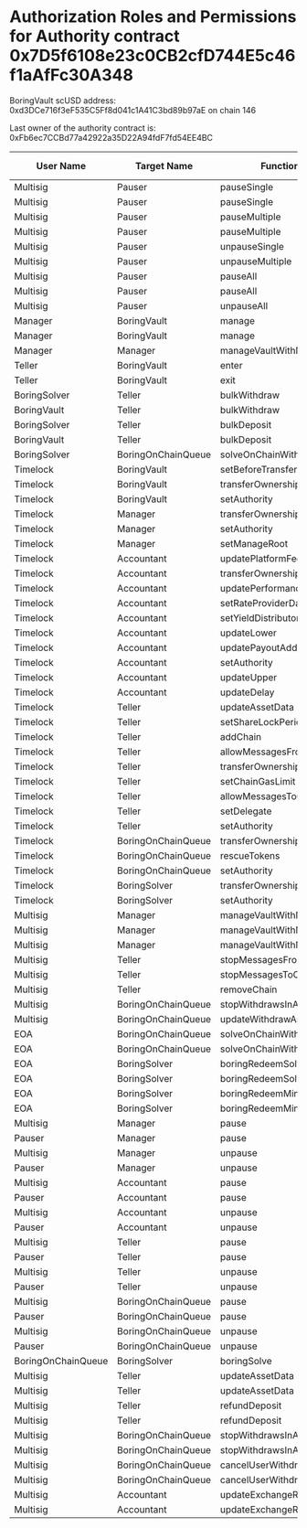 # Authorization Roles and Permissions for Authority contract 0x7D5f6108e23c0CB2cfD744E5c46f1aAfFc30A348

BoringVault scUSD address: 0xd3DCe716f3eF535C5Ff8d041c1A41C3bd89b97aE on chain 146

Last owner of the authority contract is: 0xFb6ec7CCBd77a42922a35D22A94fdF7fd54EE4BC

| User Name | Target Name | Function Names | Function Signatures | User Address | Target Address |
|-----------|-------------|----------------|-------------------|--------------|----------------|
| Multisig | Pauser | pauseSingle | 0x6fa02012 | 0xB26AEb430b5Bf6Be55763b42095E82DB9a1838B8 | 0x7B49E2ceed55B33C382741eCdfe585878843c1f1 |
| Multisig | Pauser | pauseSingle | 0x6fa02012 | 0xE89CeE9837e6Fce3b1Ebd8E1C779b76fd6E20136 | 0x7B49E2ceed55B33C382741eCdfe585878843c1f1 |
| Multisig | Pauser | pauseMultiple | 0x1414a737 | 0xB26AEb430b5Bf6Be55763b42095E82DB9a1838B8 | 0x7B49E2ceed55B33C382741eCdfe585878843c1f1 |
| Multisig | Pauser | pauseMultiple | 0x1414a737 | 0xE89CeE9837e6Fce3b1Ebd8E1C779b76fd6E20136 | 0x7B49E2ceed55B33C382741eCdfe585878843c1f1 |
| Multisig | Pauser | unpauseSingle | 0x4ed1a7ed | 0x948dd9351D3721489Fe7A4530C55849cF0b4735D | 0x7B49E2ceed55B33C382741eCdfe585878843c1f1 |
| Multisig | Pauser | unpauseMultiple | 0x2a578b95 | 0x948dd9351D3721489Fe7A4530C55849cF0b4735D | 0x7B49E2ceed55B33C382741eCdfe585878843c1f1 |
| Multisig | Pauser | pauseAll | 0x595c6a67 | 0xB26AEb430b5Bf6Be55763b42095E82DB9a1838B8 | 0x7B49E2ceed55B33C382741eCdfe585878843c1f1 |
| Multisig | Pauser | pauseAll | 0x595c6a67 | 0xE89CeE9837e6Fce3b1Ebd8E1C779b76fd6E20136 | 0x7B49E2ceed55B33C382741eCdfe585878843c1f1 |
| Multisig | Pauser | unpauseAll | 0x8a2ddd03 | 0x948dd9351D3721489Fe7A4530C55849cF0b4735D | 0x7B49E2ceed55B33C382741eCdfe585878843c1f1 |
| Manager | BoringVault | manage | 0xf6e715d0 | 0x76fda7A02B616070D3eC5902Fa3C5683AC3cB8B6 | 0xd3DCe716f3eF535C5Ff8d041c1A41C3bd89b97aE |
| Manager | BoringVault | manage | 0x224d8703 | 0x76fda7A02B616070D3eC5902Fa3C5683AC3cB8B6 | 0xd3DCe716f3eF535C5Ff8d041c1A41C3bd89b97aE |
| Manager | Manager | manageVaultWithMerkleVerification | 0x244b0f6a | 0x76fda7A02B616070D3eC5902Fa3C5683AC3cB8B6 | 0x76fda7A02B616070D3eC5902Fa3C5683AC3cB8B6 |
| Teller | BoringVault | enter | 0x39d6ba32 | 0x358CFACf00d0B4634849821BB3d1965b472c776a | 0xd3DCe716f3eF535C5Ff8d041c1A41C3bd89b97aE |
| Teller | BoringVault | exit | 0x18457e61 | 0x358CFACf00d0B4634849821BB3d1965b472c776a | 0xd3DCe716f3eF535C5Ff8d041c1A41C3bd89b97aE |
| BoringSolver | Teller | bulkWithdraw | 0x3e64ce99 | 0xE41A255A37C7d5d30a2A20D58f4ecE149b346a61 | 0x358CFACf00d0B4634849821BB3d1965b472c776a |
| BoringVault | Teller | bulkWithdraw | 0x3e64ce99 | 0x4D85bA8c3918359c78Ed09581E5bc7578ba932ba | 0x358CFACf00d0B4634849821BB3d1965b472c776a |
| BoringSolver | Teller | bulkDeposit | 0x9d574420 | 0xE41A255A37C7d5d30a2A20D58f4ecE149b346a61 | 0x358CFACf00d0B4634849821BB3d1965b472c776a |
| BoringVault | Teller | bulkDeposit | 0x9d574420 | 0x4D85bA8c3918359c78Ed09581E5bc7578ba932ba | 0x358CFACf00d0B4634849821BB3d1965b472c776a |
| BoringSolver | BoringOnChainQueue | solveOnChainWithdraws | 0x412638dc | 0xE41A255A37C7d5d30a2A20D58f4ecE149b346a61 | 0x3754480db8b3E607fbE125697EB496a44A1Be720 |
| Timelock | BoringVault | setBeforeTransferHook | 0x8929565f | 0xFb6ec7CCBd77a42922a35D22A94fdF7fd54EE4BC | 0xd3DCe716f3eF535C5Ff8d041c1A41C3bd89b97aE |
| Timelock | BoringVault | transferOwnership | 0xf2fde38b | 0xFb6ec7CCBd77a42922a35D22A94fdF7fd54EE4BC | 0xd3DCe716f3eF535C5Ff8d041c1A41C3bd89b97aE |
| Timelock | BoringVault | setAuthority | 0x7a9e5e4b | 0xFb6ec7CCBd77a42922a35D22A94fdF7fd54EE4BC | 0xd3DCe716f3eF535C5Ff8d041c1A41C3bd89b97aE |
| Timelock | Manager | transferOwnership | 0xf2fde38b | 0xFb6ec7CCBd77a42922a35D22A94fdF7fd54EE4BC | 0x76fda7A02B616070D3eC5902Fa3C5683AC3cB8B6 |
| Timelock | Manager | setAuthority | 0x7a9e5e4b | 0xFb6ec7CCBd77a42922a35D22A94fdF7fd54EE4BC | 0x76fda7A02B616070D3eC5902Fa3C5683AC3cB8B6 |
| Timelock | Manager | setManageRoot | 0x21801a99 | 0xFb6ec7CCBd77a42922a35D22A94fdF7fd54EE4BC | 0x76fda7A02B616070D3eC5902Fa3C5683AC3cB8B6 |
| Timelock | Accountant | updatePlatformFee | 0xafb06952 | 0xFb6ec7CCBd77a42922a35D22A94fdF7fd54EE4BC | 0xA76E0F54918E39A63904b51F688513043242a0BE |
| Timelock | Accountant | transferOwnership | 0xf2fde38b | 0xFb6ec7CCBd77a42922a35D22A94fdF7fd54EE4BC | 0xA76E0F54918E39A63904b51F688513043242a0BE |
| Timelock | Accountant | updatePerformanceFee | 0x709ac1c3 | 0xFb6ec7CCBd77a42922a35D22A94fdF7fd54EE4BC | 0xA76E0F54918E39A63904b51F688513043242a0BE |
| Timelock | Accountant | setRateProviderData | 0x4d8be07e | 0xFb6ec7CCBd77a42922a35D22A94fdF7fd54EE4BC | 0xA76E0F54918E39A63904b51F688513043242a0BE |
| Timelock | Accountant | setYieldDistributor | 0x3038a60d | 0xFb6ec7CCBd77a42922a35D22A94fdF7fd54EE4BC | 0xA76E0F54918E39A63904b51F688513043242a0BE |
| Timelock | Accountant | updateLower | 0x207ec0e7 | 0xFb6ec7CCBd77a42922a35D22A94fdF7fd54EE4BC | 0xA76E0F54918E39A63904b51F688513043242a0BE |
| Timelock | Accountant | updatePayoutAddress | 0x56200819 | 0xFb6ec7CCBd77a42922a35D22A94fdF7fd54EE4BC | 0xA76E0F54918E39A63904b51F688513043242a0BE |
| Timelock | Accountant | setAuthority | 0x7a9e5e4b | 0xFb6ec7CCBd77a42922a35D22A94fdF7fd54EE4BC | 0xA76E0F54918E39A63904b51F688513043242a0BE |
| Timelock | Accountant | updateUpper | 0x634da58f | 0xFb6ec7CCBd77a42922a35D22A94fdF7fd54EE4BC | 0xA76E0F54918E39A63904b51F688513043242a0BE |
| Timelock | Accountant | updateDelay | 0x6a054dc9 | 0xFb6ec7CCBd77a42922a35D22A94fdF7fd54EE4BC | 0xA76E0F54918E39A63904b51F688513043242a0BE |
| Timelock | Teller | updateAssetData | 0x8dfd8ba1 | 0xFb6ec7CCBd77a42922a35D22A94fdF7fd54EE4BC | 0x358CFACf00d0B4634849821BB3d1965b472c776a |
| Timelock | Teller | setShareLockPeriod | 0x12056e2d | 0xFb6ec7CCBd77a42922a35D22A94fdF7fd54EE4BC | 0x358CFACf00d0B4634849821BB3d1965b472c776a |
| Timelock | Teller | addChain | 0x34dafd6b | 0xFb6ec7CCBd77a42922a35D22A94fdF7fd54EE4BC | 0x358CFACf00d0B4634849821BB3d1965b472c776a |
| Timelock | Teller | allowMessagesFromChain | 0x202eac57 | 0xFb6ec7CCBd77a42922a35D22A94fdF7fd54EE4BC | 0x358CFACf00d0B4634849821BB3d1965b472c776a |
| Timelock | Teller | transferOwnership | 0xf2fde38b | 0xFb6ec7CCBd77a42922a35D22A94fdF7fd54EE4BC | 0x358CFACf00d0B4634849821BB3d1965b472c776a |
| Timelock | Teller | setChainGasLimit | 0x1568fc58 | 0xFb6ec7CCBd77a42922a35D22A94fdF7fd54EE4BC | 0x358CFACf00d0B4634849821BB3d1965b472c776a |
| Timelock | Teller | allowMessagesToChain | 0xb5ba6182 | 0xFb6ec7CCBd77a42922a35D22A94fdF7fd54EE4BC | 0x358CFACf00d0B4634849821BB3d1965b472c776a |
| Timelock | Teller | setDelegate | 0xca5eb5e1 | 0xFb6ec7CCBd77a42922a35D22A94fdF7fd54EE4BC | 0x358CFACf00d0B4634849821BB3d1965b472c776a |
| Timelock | Teller | setAuthority | 0x7a9e5e4b | 0xFb6ec7CCBd77a42922a35D22A94fdF7fd54EE4BC | 0x358CFACf00d0B4634849821BB3d1965b472c776a |
| Timelock | BoringOnChainQueue | transferOwnership | 0xf2fde38b | 0xFb6ec7CCBd77a42922a35D22A94fdF7fd54EE4BC | 0x3754480db8b3E607fbE125697EB496a44A1Be720 |
| Timelock | BoringOnChainQueue | rescueTokens | 0x0bf6cab7 | 0xFb6ec7CCBd77a42922a35D22A94fdF7fd54EE4BC | 0x3754480db8b3E607fbE125697EB496a44A1Be720 |
| Timelock | BoringOnChainQueue | setAuthority | 0x7a9e5e4b | 0xFb6ec7CCBd77a42922a35D22A94fdF7fd54EE4BC | 0x3754480db8b3E607fbE125697EB496a44A1Be720 |
| Timelock | BoringSolver | transferOwnership | 0xf2fde38b | 0xFb6ec7CCBd77a42922a35D22A94fdF7fd54EE4BC | 0xE41A255A37C7d5d30a2A20D58f4ecE149b346a61 |
| Timelock | BoringSolver | setAuthority | 0x7a9e5e4b | 0xFb6ec7CCBd77a42922a35D22A94fdF7fd54EE4BC | 0xE41A255A37C7d5d30a2A20D58f4ecE149b346a61 |
| Multisig | Manager | manageVaultWithMerkleVerification | 0x244b0f6a | 0xB26AEb430b5Bf6Be55763b42095E82DB9a1838B8 | 0x76fda7A02B616070D3eC5902Fa3C5683AC3cB8B6 |
| Multisig | Manager | manageVaultWithMerkleVerification | 0x244b0f6a | 0xE89CeE9837e6Fce3b1Ebd8E1C779b76fd6E20136 | 0x76fda7A02B616070D3eC5902Fa3C5683AC3cB8B6 |
| Multisig | Manager | manageVaultWithMerkleVerification | 0x244b0f6a | 0x8909A629bA2E0Db0b51E06fEB2730d75651Bb06E | 0x76fda7A02B616070D3eC5902Fa3C5683AC3cB8B6 |
| Multisig | Teller | stopMessagesFromChain | 0xd555f368 | 0x948dd9351D3721489Fe7A4530C55849cF0b4735D | 0x358CFACf00d0B4634849821BB3d1965b472c776a |
| Multisig | Teller | stopMessagesToChain | 0x45ad6063 | 0x948dd9351D3721489Fe7A4530C55849cF0b4735D | 0x358CFACf00d0B4634849821BB3d1965b472c776a |
| Multisig | Teller | removeChain | 0x55a2d64d | 0x948dd9351D3721489Fe7A4530C55849cF0b4735D | 0x358CFACf00d0B4634849821BB3d1965b472c776a |
| Multisig | BoringOnChainQueue | stopWithdrawsInAsset | 0x74732728 | 0x948dd9351D3721489Fe7A4530C55849cF0b4735D | 0x3754480db8b3E607fbE125697EB496a44A1Be720 |
| Multisig | BoringOnChainQueue | updateWithdrawAsset | 0xeed4b3f8 | 0x948dd9351D3721489Fe7A4530C55849cF0b4735D | 0x3754480db8b3E607fbE125697EB496a44A1Be720 |
| EOA | BoringOnChainQueue | solveOnChainWithdraws | 0x412638dc | 0xf8553c8552f906C19286F21711721E206EE4909E | 0x3754480db8b3E607fbE125697EB496a44A1Be720 |
| EOA | BoringOnChainQueue | solveOnChainWithdraws | 0x412638dc | 0xD23086C4e450cAAF55704EbC03875A04B4716CA2 | 0x3754480db8b3E607fbE125697EB496a44A1Be720 |
| EOA | BoringSolver | boringRedeemSolve | 0xb7532db2 | 0xf8553c8552f906C19286F21711721E206EE4909E | 0xE41A255A37C7d5d30a2A20D58f4ecE149b346a61 |
| EOA | BoringSolver | boringRedeemSolve | 0xb7532db2 | 0xD23086C4e450cAAF55704EbC03875A04B4716CA2 | 0xE41A255A37C7d5d30a2A20D58f4ecE149b346a61 |
| EOA | BoringSolver | boringRedeemMintSolve | 0xff011b62 | 0xf8553c8552f906C19286F21711721E206EE4909E | 0xE41A255A37C7d5d30a2A20D58f4ecE149b346a61 |
| EOA | BoringSolver | boringRedeemMintSolve | 0xff011b62 | 0xD23086C4e450cAAF55704EbC03875A04B4716CA2 | 0xE41A255A37C7d5d30a2A20D58f4ecE149b346a61 |
| Multisig | Manager | pause | 0x8456cb59 | 0x948dd9351D3721489Fe7A4530C55849cF0b4735D | 0x76fda7A02B616070D3eC5902Fa3C5683AC3cB8B6 |
| Pauser | Manager | pause | 0x8456cb59 | 0x7B49E2ceed55B33C382741eCdfe585878843c1f1 | 0x76fda7A02B616070D3eC5902Fa3C5683AC3cB8B6 |
| Multisig | Manager | unpause | 0x3f4ba83a | 0x948dd9351D3721489Fe7A4530C55849cF0b4735D | 0x76fda7A02B616070D3eC5902Fa3C5683AC3cB8B6 |
| Pauser | Manager | unpause | 0x3f4ba83a | 0x7B49E2ceed55B33C382741eCdfe585878843c1f1 | 0x76fda7A02B616070D3eC5902Fa3C5683AC3cB8B6 |
| Multisig | Accountant | pause | 0x8456cb59 | 0x948dd9351D3721489Fe7A4530C55849cF0b4735D | 0xA76E0F54918E39A63904b51F688513043242a0BE |
| Pauser | Accountant | pause | 0x8456cb59 | 0x7B49E2ceed55B33C382741eCdfe585878843c1f1 | 0xA76E0F54918E39A63904b51F688513043242a0BE |
| Multisig | Accountant | unpause | 0x3f4ba83a | 0x948dd9351D3721489Fe7A4530C55849cF0b4735D | 0xA76E0F54918E39A63904b51F688513043242a0BE |
| Pauser | Accountant | unpause | 0x3f4ba83a | 0x7B49E2ceed55B33C382741eCdfe585878843c1f1 | 0xA76E0F54918E39A63904b51F688513043242a0BE |
| Multisig | Teller | pause | 0x8456cb59 | 0x948dd9351D3721489Fe7A4530C55849cF0b4735D | 0x358CFACf00d0B4634849821BB3d1965b472c776a |
| Pauser | Teller | pause | 0x8456cb59 | 0x7B49E2ceed55B33C382741eCdfe585878843c1f1 | 0x358CFACf00d0B4634849821BB3d1965b472c776a |
| Multisig | Teller | unpause | 0x3f4ba83a | 0x948dd9351D3721489Fe7A4530C55849cF0b4735D | 0x358CFACf00d0B4634849821BB3d1965b472c776a |
| Pauser | Teller | unpause | 0x3f4ba83a | 0x7B49E2ceed55B33C382741eCdfe585878843c1f1 | 0x358CFACf00d0B4634849821BB3d1965b472c776a |
| Multisig | BoringOnChainQueue | pause | 0x8456cb59 | 0x948dd9351D3721489Fe7A4530C55849cF0b4735D | 0x3754480db8b3E607fbE125697EB496a44A1Be720 |
| Pauser | BoringOnChainQueue | pause | 0x8456cb59 | 0x7B49E2ceed55B33C382741eCdfe585878843c1f1 | 0x3754480db8b3E607fbE125697EB496a44A1Be720 |
| Multisig | BoringOnChainQueue | unpause | 0x3f4ba83a | 0x948dd9351D3721489Fe7A4530C55849cF0b4735D | 0x3754480db8b3E607fbE125697EB496a44A1Be720 |
| Pauser | BoringOnChainQueue | unpause | 0x3f4ba83a | 0x7B49E2ceed55B33C382741eCdfe585878843c1f1 | 0x3754480db8b3E607fbE125697EB496a44A1Be720 |
| BoringOnChainQueue | BoringSolver | boringSolve | 0x67aa0416 | 0x3754480db8b3E607fbE125697EB496a44A1Be720 | 0xE41A255A37C7d5d30a2A20D58f4ecE149b346a61 |
| Multisig | Teller | updateAssetData | 0x8dfd8ba1 | 0xB26AEb430b5Bf6Be55763b42095E82DB9a1838B8 | 0x358CFACf00d0B4634849821BB3d1965b472c776a |
| Multisig | Teller | updateAssetData | 0x8dfd8ba1 | 0xE89CeE9837e6Fce3b1Ebd8E1C779b76fd6E20136 | 0x358CFACf00d0B4634849821BB3d1965b472c776a |
| Multisig | Teller | refundDeposit | 0x46b563f4 | 0xB26AEb430b5Bf6Be55763b42095E82DB9a1838B8 | 0x358CFACf00d0B4634849821BB3d1965b472c776a |
| Multisig | Teller | refundDeposit | 0x46b563f4 | 0xE89CeE9837e6Fce3b1Ebd8E1C779b76fd6E20136 | 0x358CFACf00d0B4634849821BB3d1965b472c776a |
| Multisig | BoringOnChainQueue | stopWithdrawsInAsset | 0x74732728 | 0xB26AEb430b5Bf6Be55763b42095E82DB9a1838B8 | 0x3754480db8b3E607fbE125697EB496a44A1Be720 |
| Multisig | BoringOnChainQueue | stopWithdrawsInAsset | 0x74732728 | 0xE89CeE9837e6Fce3b1Ebd8E1C779b76fd6E20136 | 0x3754480db8b3E607fbE125697EB496a44A1Be720 |
| Multisig | BoringOnChainQueue | cancelUserWithdraws | 0x9fff7e2a | 0xB26AEb430b5Bf6Be55763b42095E82DB9a1838B8 | 0x3754480db8b3E607fbE125697EB496a44A1Be720 |
| Multisig | BoringOnChainQueue | cancelUserWithdraws | 0x9fff7e2a | 0xE89CeE9837e6Fce3b1Ebd8E1C779b76fd6E20136 | 0x3754480db8b3E607fbE125697EB496a44A1Be720 |
| Multisig | Accountant | updateExchangeRate | 0x3458113d | 0xB26AEb430b5Bf6Be55763b42095E82DB9a1838B8 | 0xA76E0F54918E39A63904b51F688513043242a0BE |
| Multisig | Accountant | updateExchangeRate | 0x3458113d | 0xE89CeE9837e6Fce3b1Ebd8E1C779b76fd6E20136 | 0xA76E0F54918E39A63904b51F688513043242a0BE |

